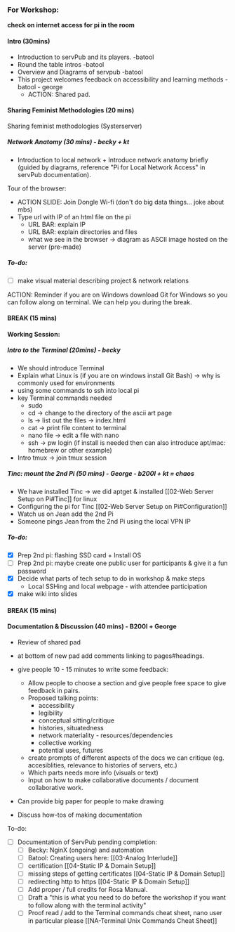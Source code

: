 ### For Workshop:
**check on internet access for pi in the room**
#### Intro (30mins)
- Introduction to servPub and its players. -batool
- Round the table intros -batool
- Overview and Diagrams of servpub -batool
- This project welcomes feedback on accessibility and learning methods -batool - george
	- ACTION: Shared pad. 

#### Sharing Feminist Methodologies (20 mins)
Sharing feminist methodologies (Systerserver)

##### Network Anatomy (30 mins) - becky + kt
- Introduction to local network + Introduce network anatomy briefly (guided by diagrams, reference "Pi for Local Network Access" in servPub documentation).

Tour of the browser:
- ACTION SLIDE: Join Dongle Wi-fi (don't do big data things... joke about mbs)
-  Type url with IP of an html file on the pi
	- URL BAR: explain IP
	- URL BAR: explain directories and files
	- what we see in the browser -> diagram as ASCII image hosted on the server (pre-made)
##### To-do:
- [ ] make visual material describing project & network relations

ACTION: Reminder if you are on Windows download Git for Windows so you can follow along on terminal. We can help you during the break. 
#### BREAK (15 mins)
#### Working Session:

##### Intro to the Terminal  (20mins) - becky
- We should introduce Terminal 
- Explain what Linux is (if you are on windows install Git Bash) -> why is commonly used for environments
-  using some commands to ssh into local pi
- key Terminal commands needed 
	- sudo 
	- cd -> change to the directory of the ascii art page
	- ls -> list out the files -> index.html
	- cat -> print file content to terminal
	- nano file -> edit a file with nano 
	- ssh -> pw login (if install is needed then can also introduce apt/mac: homebrew or other example)
- Intro tmux -> join tmux session
##### Tinc: mount the 2nd Pi (50 mins) - George - b200l + kt = chaos
- We have installed Tinc -> we did aptget & installed [[02-Web Server Setup on Pi#Tinc]] for linux
- Configuring the pi for Tinc [[02-Web Server Setup on Pi#Configuration]]
- Watch us on Jean add the 2nd Pi
- Someone pings Jean from the 2nd Pi using the local VPN IP
##### To-do:
- [x] Prep 2nd pi: flashing SSD card + Install OS
- [ ] Prep 2nd pi: maybe create one public user for participants & give it a fun password
- [x] Decide what parts of tech setup to do in workshop & make steps
	- Local SSHing and local webpage - with attendee participation
- [x] make wiki into slides 
#### BREAK (15 mins)

#### Documentation & Discussion (40 mins) - B200l + George 

- Review of shared pad

- at bottom of new pad add comments linking to pages#headings. 

- give people 10 - 15 minutes to write some feedback:
	- Allow people to choose a section and give people  free space to give feedback in pairs.
	- Proposed talking points:
		- accessibility
		- legibility
		- conceptual sitting/critique
		- histories, situatedness
		- network materiality - resources/dependencies
		- collective working
		- potential uses, futures
	- create prompts of different aspects of the docs we can critique (eg. accesiblities, relevance to histories of servers, etc.)
	- Which parts needs more info (visuals or text)
	- Input on how to make collaborative documents / document collaborative work.

- Can provide big paper for people to make drawing

- Discuss how-tos of making documentation

To-do:
- [ ] Documentation of ServPub pending completion:
	- [ ] Becky: NginX (ongoing) and automation
	- [ ] Batool: Creating users here: [[03-Analog Interlude]]
	- [ ] certification [[04-Static IP & Domain Setup]]
	- [ ] missing steps of getting certificates [[04-Static IP & Domain Setup]]
	- [ ] redirecting http to https [[04-Static IP & Domain Setup]]
	- [ ] Add proper / full credits for Rosa Manual.
	- [ ] Draft a "this is what you need to do before the workshop if you want to follow along with the terminal activity"
	- [ ] Proof read / add to the Terminal commands cheat sheet, nano user in particular please [[NA-Terminal Unix Commands Cheat Sheet]]